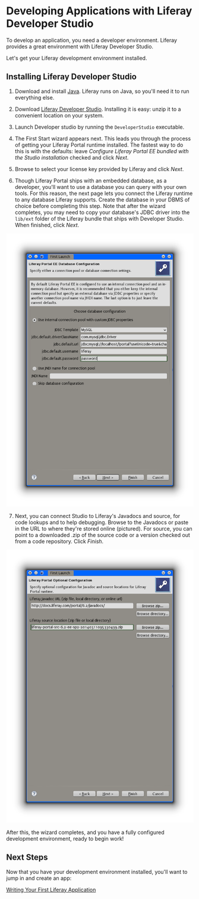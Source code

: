 # Developing Applications with Liferay Developer Studio [](id=developing-applications-with-liferay-develope-lp-6-2-develop-learning-paths)

To develop an application, you need a developer environment. Liferay provides a
great environment with Liferay Developer Studio. 

Let's get your Liferay development environment installed. 

## Installing Liferay Developer Studio [](id=installing-liferay-developer-studio-lp-6-2-develop-learning-paths)

1. Download and install [Java](http://java.oracle.com). Liferay runs on Java, so
you'll need it to run everything else. 

2. Download [Liferay Developer Studio](https://www.liferay.com/downloads/liferay-projects/liferay-ide).
Installing it is easy: unzip it to a convenient location on your system.

3. Launch Developer studio by running the `DeveloperStudio` executable. 

4. The First Start wizard appears next. This leads you through the process
of getting your Liferay Portal runtime installed. The fastest way to do this is
with the defaults: leave *Configure Liferay Portal EE bundled with the Studio
installation* checked and click *Next*. 

5. Browse to select your license key provided by Liferay and click *Next*. 

6. Though Liferay Portal ships with an embedded database, as a developer,
you'll want to use a database you can query with your own tools. For this
reason, the next page lets you connect the Liferay runtime to any database
Liferay supports. Create the database in your DBMS of choice before completing
this step. Note that after the wizard completes, you may need to copy
your database's JDBC driver into the `lib/ext` folder of the Liferay bundle that
ships with Developer Studio. When finished, click *Next*. 

![Figure 1.x: The First Start wizard makes it easy to configure the runtime that ships with Liferay Developer Studio](../../images/lds-first-launch-3.png)

7. Next, you can connect Studio to Liferay's Javadocs and source, for code
lookups and to help debugging. Browse to the Javadocs or paste in the URL to
where they're stored online (pictured). For source, you can point to a
downloaded .zip of the source code or a version checked out from a code
repository. Click *Finish*. 

![Figure 1.x: Pointing Studio to the Javadocs and Liferay source can help with debugging your code.](../../images/lds-first-launch-4.png)

After this, the wizard completes, and you have a fully configured development
environment, ready to begin work! 

## Next Steps [](id=next-steps-lp-6-2-develop-learning-paths)

Now that you have your development environment installed, you'll want to jump
in and create an app: 

[Writing Your First Liferay Application](http://www.liferay.com)

